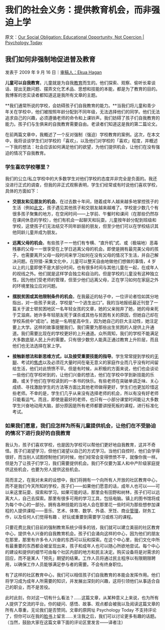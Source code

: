 # 我们的社会义务：提供教育机会，而非强迫上学

原文：[Our Social Obligation: Educational Opportunity, Not Coercion | Psychology Today](https://www.psychologytoday.com/us/blog/freedom-learn/200909/our-social-obligation-educational-opportunity-not-coercion)

## 我们如何非强制地促进普及教育

发表于 2009 年 9 月 16 日｜[审稿人：Ekua Hagan](https://www.psychologytoday.com/us/docs/editorial-process)

**儿童可以自我教育**。儿童就是为自我[教育](https://www.psychologytoday.com/us/basics/education)而生的。他们探索、观察、偷听长辈谈话、提出无数问题、摆弄文化艺术品、思想和技能的本能，都是为了教育的目的。我博客的忠实读者都知道这是我所有文章的主题。

**我们通常所说的学校，会妨碍孩子们自我教育的能力。**当我们将儿童和青少年关在学校中，他们被按照年龄分配到不同年级，无法选择他们的同学。他们无法追求自己的兴趣，必须遵循老师的命令和上课铃声。我们妨碍了孩子们自我教育的能力。孩子们与生俱来的自我教育需要自由。老读者们知道这是我的第二篇论文。

在前两篇文章中，我概述了一个反对强制（强迫）学校教育的案例。这次，在本文中，我将谈谈学生们对学校的「喜欢」，以及他们对学校的「喜欢」程度，并概述一下我的想法：社会应该如何满足他们的欲望，为他们提供机会，让他们在没有强迫的情况下自我教育。

### 学生喜欢学校哪里？

我们的公立/私立学校中的大多数学生对他们学校的态度并非完全是负面的。我还没进行正式的调查，但我的非正式观察表明，学生们经常或有时说他们喜欢学校，具体的方面如下：

- **交朋友和见朋友的机会**。在过去数十年间，随着成年人越来越多地掌控孩子的生活（例如[此文](http://www.psychologytoday.com/blog/freedom-learn/200907/why-have-trustful-parenting-and-children-s-freedom-declined-in-recent-deca)，孩子遇见其他孩子和交朋友越来越难了。学校是少数几个有很多孩子聚集的地方，在空闲时间——上学前、午餐时和课间（在那些仍然存在课间休息的学校），他们有机会一起聊天和玩耍。儿童按年龄分配到班级和学校，这使孩子们无法结交不同年龄层的朋友，但至少他们可以在学校结识其他同龄儿童并成为朋友。

- **远离父母的机会**。有些孩子ーー他们有专横、“直升机”式、或（极端地）恶毒残暴的父母ーー很享受在上学日逃离父母的机会。即使是拥有最完美父母的孩子，也需要离开父母一段时间来学习如何在没有父母的情况下生活，并自己解决问题。在狩猎-采集文化中，儿童可以整天自由地做他们想做的事情，4 岁以上的儿童即使不是大部分时间，也有很多时间与其他儿童在一起，在成年人的视线之外。他们就是这样学会独立和自治的。但是学校的儿童没有这种独立性，因为他们受老师的管理，但至少他们远离父母，正在学习如何在家庭之外的环境里独立应对问题。

- **摆脱贫困或其他限制条件的机会**。在我最近的帖子中，一位评论者恰如其分地指出，对一些孩子来说，学校是“一个逃生出口”。我的当地报纸最近刊登了一篇关于波士顿贫困地区一名年轻女孩的文章，她的父亲抛弃了她，她的母亲死于艾滋病，她许多年轻朋友死于谋杀或其他与贫困有关的原因，但她自己却在学校系统中“成功”。她是一名明星高中生，因为她自己的巨大主动性，她注定要上大学。这样的故事提醒我们，我们需要为那些出生贫困的人提供上升通道。我们需要比现在的学校更好的上升通道。众所周知，我们的学校不能满足大多数底层人民上升的需要。只有很少数穷人能真正通过教育上升阶层，而且他们也无法选择在家上学。

- **接触新想法和新思维方式，以及接受重要技能的指导**。学生常常提到学校的[无聊](https://www.psychologytoday.com/us/basics/boredom)、考试的[焦虑](https://www.psychologytoday.com/us/basics/anxiety)以及必须花大量时间在毫无意义的家庭作业而几乎没有时间留给生活，他们对此愤愤不平。但是有时候，从积极的方面来说，他们也会谈论一些他们在学校听到的，让他们兴奋的想法，他们在学校中学到新技能的乐趣，或关于他们在学校读到的一本书的快乐。有些老师在突破单调乏味、关心成绩、寻找激励学生的方法等方面比其他老师做得更好，学生们也更加珍惜这些老师。不幸的是，学生们几乎从来没有选择老师的机会，所以有没有好老师只能看运气。而且，即使是最好的老师，也只有一小部分课堂时间能让大多数学生兴奋地动用大脑，部分原因是所有老师都要讲授死板的课程，进行标准化考试。

### 如果我们愿意，我们应怎样为所有儿童提供机会，让他们在不受胁迫的情况下进行良好的自我教育

我认为，孩子们喜欢学校，也是因为学校可以帮他们更好地自我教育，这并不奇怪。孩子们渴望学习，但他们渴望以自己的方式学习。当他们自控时，他们会学得很好，而当别人试图控制他们的时候，他们经常会变得愤愤不平，就像你我一样。但是为了让孩子们学习，我们需要提供机会。我们不仅要为富人和中产阶级家庭提供这些机会，也要为穷人提供这些机会。

简而言之，在我对未来的设想中，我们将拥有一个向所有人开放的社区教育中心，而不是我们今天所知的学校，孩子们——如果他们愿意的话，成年人也可以——可以来这里玩耍、探索和学习。如果可能的话，那里会有田野和树林，孩子们可以远离大人，自己去探索。那里有很多可用的学习工具，包括电脑。镇上的图书馆将成为每个中心的一部分。拥有各种技能的当地人会在那里花一些时间为那些想参加课程的人提供课程——音乐、艺术、体育、数学、外语、烹饪、商业[管理](https://www.psychologytoday.com/us/basics/leadership)，财务工作，以及任何人们觉得有趣 、好玩或重要到需要学习或练习的课程。

只要花费比我们目前的强制教育系统少得多的钱，我们就可以建立美丽的社区教育中心，提供令人兴奋的自我教育机会。孩子们会涌向这样的中心，因为他们的朋友在那里，那里有许多令人兴奋的东西可以玩和探索。在这个中心里，我们文化中所有最重要的东西都会被呈现出来，孩子和成年人也可以随心所欲地尝试。每个中心的建设和提供的细节可由每个社区内部的地方和民主决定。购买设备将是对需求的回应，而不是某人「预先」期望的结果。工作人员将通过民主程序以有限期限聘用，以确保工作人员能够满足参与者的需要。不会有终身职位。

有了这样的社区教育中心，我们可以相信孩子们自我教育的本能会发挥作用。他们将学习成为成年人所需要的知识，并发展出深刻的兴趣，这将引领他们从事适合自己的职业，而不是苦役。

此时此刻，你对这一切有什么看法？……这篇文章，从某种意义上来说，也为所有人提供了交流的平台。你的疑问、感悟、故事、观点都会被我以及阅读这篇文章的所有人尊重，无论我们是否赞同。文章的原网址 Psychology Today 不支持评论了，但你可以在我的[脸书](https://www.facebook.com/peter.gray.3572)上留言……关注我之后，我们可以讨论更多有趣的话题。（当然，鼓励大家在这篇文章下面的评论区里发言——译者注）